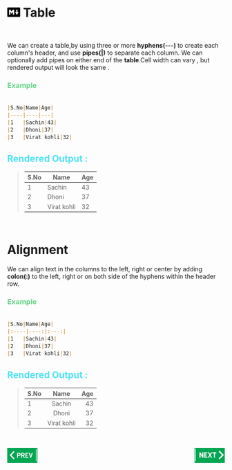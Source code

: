 # <img src = "image/1.png" width="30" height="22" /> Table

<br>

We can create a table,by using three or more **hyphens(---)** to create each column's header, and use **pipes(|)** to separate each column. We can optionally add pipes on either end of the **table**.Cell width can vary , but rendered output will look the same .


### <span style ="color:#68d388" > Example  
```md 

|S.No|Name|Age|
|----|----|---|
|1   |Sachin|43|
|2   |Dhoni|37|
|3   |Virat kohli|32| 
```
## <span style ="color:#51e2f5" > Rendered Output :

>|S.No|Name|Age|
>|----|----|---|
>|1   |Sachin|43|
>|2   |Dhoni|37|
>|3   |Virat kohli|32|

<br>



# Alignment

We can align text in the columns to the left, right or center by adding **colon(:)** to the left, right or on both side of the hyphens within the header row.

### <span style ="color:#68d388" > Example  
```md 

|S.No|Name|Age|
|:----|----:|:---:|
|1   |Sachin|43|
|2   |Dhoni|37|
|3   |Virat kohli|32| 
```
## <span style ="color:#51e2f5" > Rendered Output :

>|S.No|Name|Age|
>|:----|:----:|---:|
>|1   |Sachin|43|
>|2   |Dhoni|37|
>|3   |Virat kohli|32|

<br>

[<img align="left" src = "image/3.jpg" width="70" height="35" />](Link.md)
[<img align="right" src = "image/2.jpg" width="70" height="35" />](Images.md) 